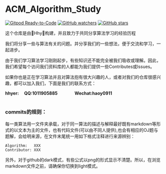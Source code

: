 # ACM_Algorithm_Study
[![Gitpod Ready-to-Code](https://img.shields.io/badge/Gitpod-Ready--to--Code-brightgreen?logo=gitpod&style=flat-square)](https://gitpod.io/#https://github.com/hhy-huang/ACM_Algorithm_Study)
[![GitHub watchers](https://img.shields.io/github/watchers/hhy-huang/ACM_Algorithm_Study.svg?style=social&label=Watch)](https://github.com/hhy-huang/ACM_Algorithm_Study)
[![GitHub stars](https://img.shields.io/github/stars/hhy-huang/ACM_Algorithm_Study.svg?style=social&label=Stars)](https://github.com/hhy-huang/ACM_Algorithm_Study)

这个仓库是由🌟Hhy🌟构建，并且致力于共同分享算法学习的经验历程

我们将分享一些与算法有关的问题。并分享我们的一些想法，便于交流和学习，一起进步。

由于我们学习算法学习刚刚起步，有些知识还不能完全被我们吸收或理解。因此，我们希望每个访问我们资料库的人都能为我们提供一些Contributes或Issues。

如果你也是正在学习算法并且对算法抱有很大兴趣的人，或者对我们的仓库很感兴趣，都可以加入我们，下面是我们的联系方式：

****hhyer:&emsp; QQ:1011905885 &emsp; &emsp; &emsp; Wechat:haoy0911****
#

### commits的规则：

每一类算法用一文件夹承载，对于同一算法的描述与解释最好既有markdown等形式的以文本为主的文件，也有代码文件(可以由不同人提供),也会有相应的OJ题与题解，会给明来源，在文件末尾统一用如下格式注释进行来源辨别：

```
Algorithm:   XXX
Contributor: XXX
```
另外，对于github的dark模式，有些公式以png的形式显示不清楚。所以，在浏览markdown文件之前，请确保你切换到light模式。
